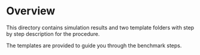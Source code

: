 # Overview

This directory contains simulation results and two template folders with step by step description for the procedure.

The templates are provided to guide you through the benchmark steps.
